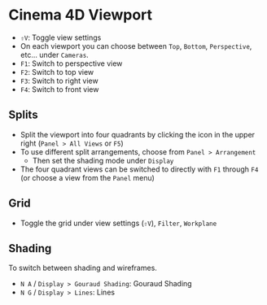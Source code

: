 # Cinema 4D Viewport

- `⇧V`: Toggle view settings
- On each viewport you can choose between `Top`, `Bottom`, `Perspective`, etc... under `Cameras`.
- `F1`: Switch to perspective view
- `F2`: Switch to top view
- `F3`: Switch to right view
- `F4`: Switch to front view

## Splits

- Split the viewport into four quadrants by clicking the icon in the upper right (`Panel > All Views` or `F5`)
- To use different split arrangements, choose from `Panel > Arrangement`
    - Then set the shading mode under `Display`
- The four quadrant views can be switched to directly with `F1` through `F4` (or choose a view from the `Panel` menu)

## Grid

- Toggle the grid under view settings (`⇧V`), `Filter`, `Workplane`

## Shading

To switch between shading and wireframes.

- `N A` / `Display > Gouraud Shading`: Gouraud Shading
- `N G` / `Display > Lines`: Lines


